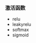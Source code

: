 <!--
 * @Descripttion: 
 * @version: 
 * @Author: jhq
 * @Date: 2022-09-20 23:36:07
 * @LastEditors: jhq
 * @LastEditTime: 2022-09-21 23:26:18
-->
### 激活函数
* relu
* leakyrelu
* softmax
* sigmoid